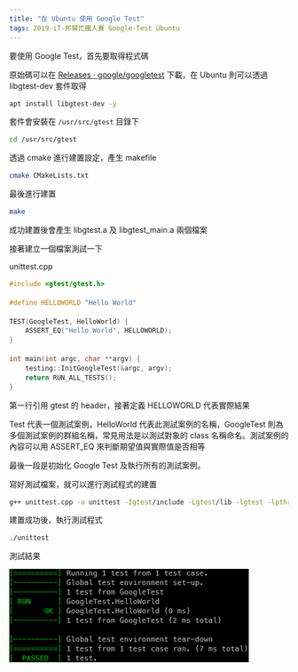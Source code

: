 ```yaml
---
title: "在 Ubuntu 使用 Google Test"
tags: 2019-iT-邦幫忙鐵人賽 Google-Test Ubuntu
---
```


要使用 Google Test，首先要取得程式碼

原始碼可以在 [Releases · google/googletest](https://github.com/google/googletest/releases) 下載，在 Ubuntu 則可以透過 libgtest-dev 套件取得

```bash
apt install libgtest-dev -y
```

套件會安裝在 `/usr/src/gtest` 目錄下

```bash
cd /usr/src/gtest
```

透過 cmake 進行建置設定，產生 makefile

```bash
cmake CMakeLists.txt
```

最後進行建置

```bash
make
```

成功建置後會產生 libgtest.a 及 libgtest_main.a 兩個檔案

接著建立一個檔案測試一下

unittest.cpp

```cpp
#include <gtest/gtest.h>

#define HELLOWORLD "Hello World"

TEST(GoogleTest, HelloWorld) {
    ASSERT_EQ("Hello World", HELLOWORLD);
}

int main(int argc, char **argv) {
    testing::InitGoogleTest(&argc, argv);
    return RUN_ALL_TESTS();
}
```

第一行引用 gtest 的 header，接著定義 HELLOWORLD 代表實際結果

Test 代表一個測試案例，HelloWorld 代表此測試案例的名稱，GoogleTest 則為多個測試案例的群組名稱，常見用法是以測試對象的 class 名稱命名。測試案例的內容可以用 ASSERT_EQ 來判斷期望值與實際值是否相等

最後一段是初始化 Google Test 及執行所有的測試案例。

寫好測試檔案，就可以進行測試程式的建置

```bash
g++ unittest.cpp -o unittest -Igtest/include -Lgtest/lib -lgtest -lpthread
```

建置成功後，執行測試程式

```bash
./unittest
```

測試結果

![](/assets/images/2018-10-18-google-test-on-ubuntu/2018-10-18_22-46-15.png)

